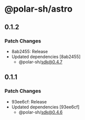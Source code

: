 # @polar-sh/astro

## 0.1.2

### Patch Changes

- 8ab2455: Release
- Updated dependencies [8ab2455]
  - @polar-sh/sdk@0.4.7

## 0.1.1

### Patch Changes

- 93ee6cf: Release
- Updated dependencies [93ee6cf]
  - @polar-sh/sdk@0.4.6
